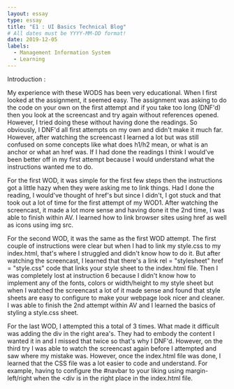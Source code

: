 ```yaml
---
layout: essay
type: essay
title: "E1 : UI Basics Technical Blog"
# All dates must be YYYY-MM-DD format!
date: 2019-12-05
labels:
  - Management Information System
  - Learning
---
```


Introduction :

My experience with these WODS has been very educational. When I first looked at the assignment, it seemed easy. The assignment was asking to do the code on your own on the first attempt and if you take too long (DNF'd) then you look at the screencast and try again without references opened. However, I tried doing these without having done the readings. So obviously, I DNF'd all first attempts on my own and didn't make it much far. However, after watching the screencast I learned a lot but was still confused on some concepts like what does h1/h2 mean, or what is an anchor or what an href was. If I had done the readings I think I would've been better off in my first attempt because I would understand what the instructions wanted me to do.

For the first WOD, it was simple for the first few steps then the instructions got a little hazy when they were asking me to link things. Had I done the reading, I would've thought of href's but since I didn't, I got stuck and that took out a lot of time for the first attempt of my WOD1. After watching the screencast, it made a lot more sense and having done it the 2nd time, I was able to finish within AV. I learned how to link browser sites using href as well as icons using img src.

For the second WOD, it was the same as the first WOD attempt. The first couple of instructions were clear but when I had to link my style.css to my index.html, that's where I struggled and didn't know how to do it. But after watching the screencast, I learned that there's a link rel = "stylesheet" href = "style.css" code that links your style sheet to the index.html file. Then I was completely lost at instruction 6 because I didn't know how to implement any of the fonts, colors or width/height to my style sheet but when I watched the screencast a lot of it made sense and found that style sheets are easy to configure to make your webpage look nicer and cleaner. I was able to finish the 2nd attempt within AV and I learned the basics of styling a style.css sheet.

For the last WOD, I attempted this a total of 3 times. What made it difficult was adding the div in the right area's. They had to embody the content I wanted it in and I missed that twice so that's why I DNF'd. However, on the third try I was able to watch the screencast again before I attempted and saw where my mistake was. However, once the index.html file was done, I learned that the CSS file was a lot easier to code and understand. For example, having to configure the #navbar to your liking using margin-left/right when the <div is in the right place in the index.html file.


